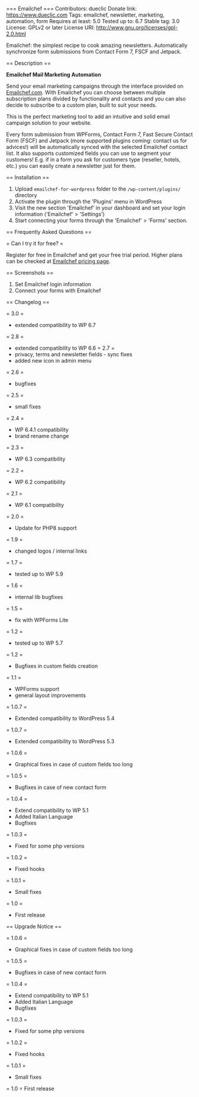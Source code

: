=== Emailchef ===
Contributors: dueclic
Donate link: https://www.dueclic.com
Tags: emailchef, newsletter, marketing, automation, form
Requires at least: 5.0
Tested up to: 6.7
Stable tag: 3.0
License: GPLv2 or later
License URI: http://www.gnu.org/licenses/gpl-2.0.html

Emailchef: the simplest recipe to cook amazing newsletters. Automatically synchronize form submissions from Contact Form 7, FSCF and Jetpack.

== Description ==

**Emailchef Mail Marketing Automation**

Send your email marketing campaigns through the interface provided on [Emailchef.com](https://Emailchef.com).
With Emailchef you can choose between multiple subscription plans divided by functionality and contacts and you can also decide to subscribe to a custom plan, built to suit your needs.

This is the perfect marketing tool to add an intuitive and solid email campaign solution to your website.

Every form submission from WPForms, Contact Form 7, Fast Secure Contact Form (FSCF) and Jetpack (more supported plugins coming: contact us for advices!) will be automatically synced with the selected Emailchef contact list.
It also supports customized fields you can use to segment your customers! E.g. if in a form you ask for customers type (reseller, hotels, etc.) you can easily create a newsletter just for them.

== Installation ==

1. Upload `emailchef-for-wordpress` folder to the `/wp-content/plugins/` directory
2. Activate the plugin through the 'Plugins' menu in WordPress
3. Visit the new section 'Emailchef' in your dashboard and set your login information ('Emailchef' > 'Settings')
4. Start connecting your forms through the 'Emailchef' > 'Forms' section.

== Frequently Asked Questions ==

= Can I try it for free? =

Register for free in Emailchef and get your free trial period. Higher plans can be checked at [Emailchef pricing page](https://Emailchef.com/pricing/).

== Screenshots ==

1. Set Emailchef login information
2. Connect your forms with Emailchef

== Changelog ==

= 3.0 =
* extended compatibility to WP 6.7

= 2.8 =
* extended compatibility to WP 6.6
= 2.7 =
* privacy, terms and newsletter fields - sync fixes
* added new icon in admin menu

= 2.6 =
* bugfixes

= 2.5 =
* small fixes

= 2.4 = 
* WP 6.4.1 compatibility
* brand rename change

= 2.3 =
* WP 6.3 compatibility

= 2.2 =
* WP 6.2 compatibility

= 2.1 =
* WP 6.1 compatibility

= 2.0 =
* Update for PHP8 support

= 1.9 =
* changed logos / internal links

= 1.7 =
* tested up to WP 5.9

= 1.6 =
* internal lib bugfixes

= 1.5 =
* fix with WPForms Lite

= 1.2 =
* tested up to WP 5.7

= 1.2 =
* Bugfixes in custom fields creation

= 1.1 =
* WPForms support
* general layout improvements

= 1.0.7 =
* Extended compatibility to WordPress 5.4

= 1.0.7 =
* Extended compatibility to WordPress 5.3

= 1.0.6 =
* Graphical fixes in case of custom fields too long

= 1.0.5 =
* Bugfixes in case of new contact form

= 1.0.4 =
* Extend compatibility to WP 5.1
* Added Italian Language
* Bugfixes

= 1.0.3 =
* Fixed for some php versions

= 1.0.2 =
* Fixed hooks

= 1.0.1 =
* Small fixes

= 1.0 =
* First release

== Upgrade Notice ==

= 1.0.6 =
* Graphical fixes in case of custom fields too long

= 1.0.5 =
* Bugfixes in case of new contact form

= 1.0.4 =
* Extend compatibility to WP 5.1
* Added Italian Language
* Bugfixes

= 1.0.3 =
* Fixed for some php versions

= 1.0.2 =
* Fixed hooks

= 1.0.1 =
* Small fixes

= 1.0 =
First release
